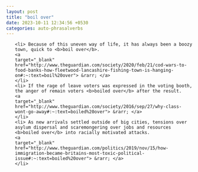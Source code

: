 ```yaml
---
layout: post
title: "boil over"
date: 2023-10-11 12:34:56 +0530
categories: auto-phrasalverbs
---
```

<ol>

    <li> Because of this uneven way of life, it has always been a boozy town, quick to <b>boil over</b>.
    <a 
    target="_blank" 
    href="http://www.theguardian.com/society/2020/feb/21/cod-wars-to-food-banks-how-fleetwood-lancashire-fishing-town-is-hanging-on#:~:text=boil%20over"> &rarr; </a>
    </li>
    <li> If the rage of leave voters was expressed in the voting booth, the anger of remain voters <b>boiled over</b> after the result.
    <a 
    target="_blank" 
    href="http://www.theguardian.com/society/2016/sep/27/why-class-wont-go-away#:~:text=boiled%20over"> &rarr; </a>
    </li>
    <li> As new arrivals settled outside of big cities, tensions over asylum dispersal and scaremongering over jobs and resources <b>boiled over</b> into racially motivated attacks.
    <a 
    target="_blank" 
    href="http://www.theguardian.com/politics/2019/nov/15/how-immigration-became-britains-most-toxic-political-issue#:~:text=boiled%20over"> &rarr; </a>
    </li>
